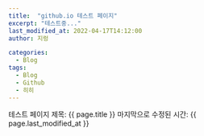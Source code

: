 ```yaml
---
title:  "github.io 테스트 페이지"
excerpt: "테스트중..."
last_modified_at: 2022-04-17T14:12:00
author: 지렁

categories:
  - Blog
tags:
  - Blog
  - Github
  - 히히
---
```


테스트 페이지
제목: {{ page.title }}
마지막으로 수정된 시간: {{ page.last_modified_at }}

